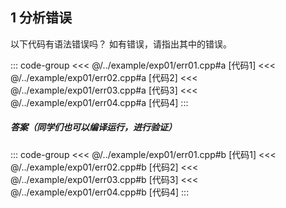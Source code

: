 ## 1 分析错误

以下代码有语法错误吗？ 如有错误，请指出其中的错误。

::: code-group
<<< @/../example/exp01/err01.cpp#a [代码1]
<<< @/../example/exp01/err02.cpp#a [代码2]
<<< @/../example/exp01/err03.cpp#a [代码3]
<<< @/../example/exp01/err04.cpp#a [代码4]
:::

##### 答案（同学们也可以编译运行，进行验证）

<PasswordProtected>

::: code-group
<<< @/../example/exp01/err01.cpp#b [代码1]
<<< @/../example/exp01/err02.cpp#b [代码2]
<<< @/../example/exp01/err03.cpp#b [代码3]
<<< @/../example/exp01/err04.cpp#b [代码4]
:::

</PasswordProtected>
